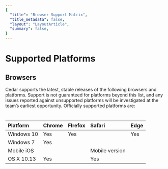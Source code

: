 ```yaml
---
{
  "title": "Browser Support Matrix",
  "title_metadata": false,
  "layout": "LayoutArticle",
  "summary": false,
}
---
```


# Supported Platforms

## Browsers

Cedar supports the latest, stable releases of the following browsers and platforms. Support is not guaranteed for platforms beyond this list, and any issues reported against unsupported platforms will be investigated at the team’s earliest opportunity.
Officially supported platforms are:

# 
| **Platform** | **Chrome** | **FIrefox** | **Safari**     | **Edge** |
|:-------------|:-----------|:------------|:---------------|:---------|
| Windows 10   | Yes        | Yes         |                | Yes      |
| Windows 7    | Yes        |             |                |          |
| Mobile iOS   |            |             | Mobile version |          |
| OS X 10.13   | Yes        |             | Yes            |          |
